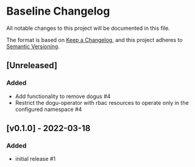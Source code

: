 # Baseline Changelog
All notable changes to this project will be documented in this file.

The format is based on [Keep a Changelog](https://keepachangelog.com/en/1.0.0/),
and this project adheres to [Semantic Versioning](https://semver.org/spec/v2.0.0.html).

## [Unreleased]
### Added
- Add functionality to remove dogus #4
- Restrict the dogu-operator with rbac resources to operate only in the configured namespace #4

## [v0.1.0] - 2022-03-18
### Added
- initial release #1
